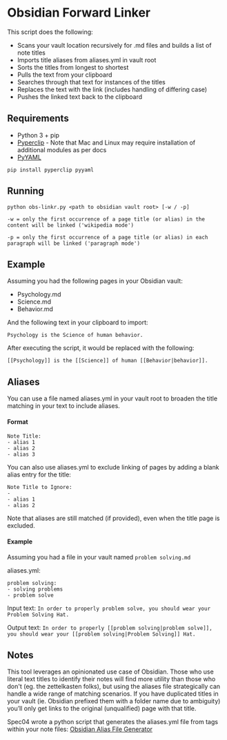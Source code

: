 # Obsidian Forward Linker

This script does the following:

- Scans your vault location recursively for .md files and builds a list of note titles
- Imports title aliases from aliases.yml in vault root
- Sorts the titles from longest to shortest
- Pulls the text from your clipboard
- Searches through that text for instances of the titles
- Replaces the text with the link (includes handling of differing case)
- Pushes the linked text back to the clipboard

## Requirements

* Python 3 + pip
* [Pyperclip](https://pypi.org/project/pyperclip/) - Note that Mac and Linux may require installation of additional modules as per docs
* [PyYAML](https://pypi.org/project/PyYAML/)

```pip install pyperclip pyyaml```

## Running

```python obs-linkr.py <path to obsidian vault root> [-w / -p]```  

```-w = only the first occurrence of a page title (or alias) in the content will be linked ('wikipedia mode')```  

```-p = only the first occurrence of a page title (or alias) in each paragraph will be linked ('paragraph mode')```

## Example

Assuming you had the following pages in your Obsidian vault:

* Psychology.md
* Science.md
* Behavior.md

And the following text in your clipboard to import:

```Psychology is the Science of human behavior.```

After executing the script, it would be replaced with the following:

```[[Psychology]] is the [[Science]] of human [[Behavior|behavior]].```

## Aliases

You can use a file named aliases.yml in your vault root to broaden the title matching in your text to include aliases.

#### Format

```
Note Title:
- alias 1
- alias 2
- alias 3
```

You can also use aliases.yml to exclude linking of pages by adding a blank alias entry for the title:

```
Note Title to Ignore:
-
- alias 1
- alias 2
```

Note that aliases are still matched (if provided), even when the title page is excluded.

#### Example

Assuming you had a file in your vault named ```problem solving.md```

aliases.yml:
```
problem solving:
- solving problems
- problem solve
```

Input text:
```In order to properly problem solve, you should wear your Problem Solving Hat.```

Output text:
```In order to properly [[problem solving|problem solve]], you should wear your [[problem solving|Problem Solving]] Hat.```

## Notes

This tool leverages an opinionated use case of Obsidian. Those who use literal text titles to identify their notes will find more utility than those who don't (eg. the zettelkasten folks), but using the aliases file strategically can handle a wide range of matching scenarios. If you have duplicated titles in your vault (ie. Obsidian prefixed them with a folder name due to ambiguity) you’ll only get links to the original (unqualified) page with that title.  

Spec04 wrote a python script that generates the aliases.yml file from tags within your note files: [Obsidian Alias File Generator](https://github.com/Spec04/obs_alias_generator)